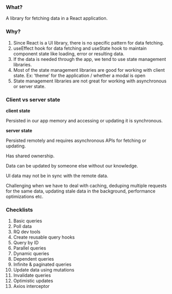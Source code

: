### What?

A library for fetching data in a React application.

### Why?

1. Since React is a UI library, there is no specific pattern for data fetching.
2. useEffect hook for data fetching and useState hook to maintain component state like loading, error or resulting data.
3. If the data is needed through the app, we tend to use state management libraries.
4. Most of the state management libraries are good for working with client state. Ex: ‘theme’ for the application / whether a modal is open
5. State management libraries are not great for working with asynchronous or server state.

### Client vs server state

**client state**

Persisted in our app memory and accessing or updating it is synchronous.

**server state**

Persisted remotely and requires asynchronous APIs for fetching or updating.

Has shared ownership.

Data can be updated by someone else without our knowledge.

UI data may not be in sync with the remote data.

Challenging when we have to deal with caching, deduping multiple requests for the same data, updating stale data in the background, performance optimizations etc.

### Checklists

1. Basic queries
2. Poll data
3. RQ dev tools
4. Create reusable query hooks
5. Query by ID
6. Parallel queries
7. Dynamic queries
8. Dependent queries
9. Infinite & paginated queries
10. Update data using mutations
11. Invalidate queries
12. Optimistic updates
13. Axios interceptor
